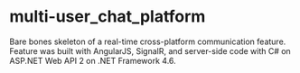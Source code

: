 # multi-user_chat_platform
Bare bones skeleton of a real-time cross-platform communication feature. Feature was built with AngularJS, SignalR, and server-side code with C# on ASP.NET Web API 2 on .NET Framework 4.6.
